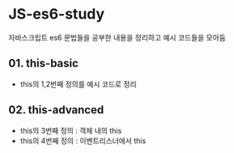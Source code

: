 # JS-es6-study

자바스크립트 es6 문법들을 공부한 내용을 정리하고 예시 코드들을 모아둠

## 01. this-basic

- this의 1,2번째 정의를 예시 코드로 정리

## 02. this-advanced

- this의 3번째 정의 : 객체 내의 this
- this의 4번째 정의 : 이벤트리스너에서 this
